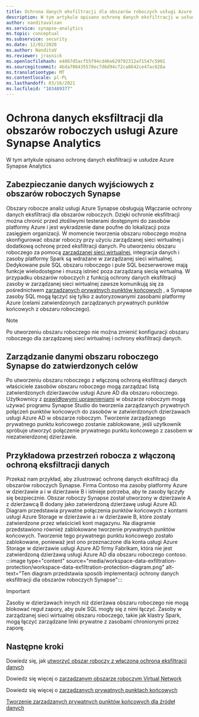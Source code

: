 ```yaml
---
title: Ochrona danych eksfiltracji dla obszarów roboczych usługi Azure Synapse Analytics
description: W tym artykule opisano ochronę danych eksfiltracji w usłudze Azure Synapse Analytics
author: nanditavalsan
ms.service: synapse-analytics
ms.topic: conceptual
ms.subservice: security
ms.date: 12/01/2020
ms.author: NanditaV
ms.reviewer: jrasnick
ms.openlocfilehash: e4067d5acf55f94cd46e629792312af1547c5901
ms.sourcegitcommit: 4bda786435578ec7d6d94c72ca8642ce47ac628a
ms.translationtype: MT
ms.contentlocale: pl-PL
ms.lasthandoff: 03/16/2021
ms.locfileid: "103489377"
---
```

# <a name="data-exfiltration-protection-for-azure-synapse-analytics-workspaces"></a>Ochrona danych eksfiltracji dla obszarów roboczych usługi Azure Synapse Analytics
W tym artykule opisano ochronę danych eksfiltracji w usłudze Azure Synapse Analytics

## <a name="securing-data-egress-from-synapse-workspaces"></a>Zabezpieczanie danych wyjściowych z obszarów roboczych Synapse
Obszary robocze analiz usługi Azure Synapse obsługują Włączanie ochrony danych eksfiltracji dla obszarów roboczych. Dzięki ochronie eksfiltracji można chronić przed złośliwymi testerami dostępnymi do zasobów platformy Azure i jest wykradzenie dane poufne do lokalizacji poza zasięgiem organizacji. W momencie tworzenia obszaru roboczego można skonfigurować obszar roboczy przy użyciu zarządzanej sieci wirtualnej i dodatkową ochronę przed eksfiltracji danych. Po utworzeniu obszaru roboczego za pomocą [zarządzanej sieci wirtualnej](./synapse-workspace-managed-vnet.md), integracja danych i zasoby platformy Spark są wdrażane w zarządzanej sieci wirtualnej. Dedykowane pule SQL obszaru roboczego i pule SQL bezserwerowe mają funkcje wielodostępne i muszą istnieć poza zarządzaną siecią wirtualną. W przypadku obszarów roboczych z funkcją ochrony danych eksfiltracji zasoby w zarządzanej sieci wirtualnej zawsze komunikują się za pośrednictwem [zarządzanych prywatnych punktów końcowych](./synapse-workspace-managed-private-endpoints.md) , a Synapse zasoby SQL mogą łączyć się tylko z autoryzowanymi zasobami platformy Azure (celami zatwierdzonych zarządzanych prywatnych punktów końcowych z obszaru roboczego). 

>[!Note]
>Po utworzeniu obszaru roboczego nie można zmienić konfiguracji obszaru roboczego dla zarządzanej sieci wirtualnej i ochrony eksfiltracji danych.

## <a name="managing-synapse-workspace-data-egress-to-approved-targets"></a>Zarządzanie danymi obszaru roboczego Synapse do zatwierdzonych celów
Po utworzeniu obszaru roboczego z włączoną ochroną eksfiltracji danych właściciele zasobów obszaru roboczego mogą zarządzać listą zatwierdzonych dzierżawców usługi Azure AD dla obszaru roboczego. Użytkownicy z [prawidłowymi uprawnieniami](./synapse-workspace-access-control-overview.md) w obszarze roboczym mogą używać programu Synapse Studio do tworzenia zarządzanych prywatnych połączeń punktów końcowych do zasobów w zatwierdzonych dzierżawach usługi Azure AD w obszarze roboczym. Tworzenie zarządzanego prywatnego punktu końcowego zostanie zablokowane, jeśli użytkownik spróbuje utworzyć połączenie prywatnego punktu końcowego z zasobem w niezatwierdzonej dzierżawie.

## <a name="sample-workspace-with-data-exfiltration-protection-enabled"></a>Przykładowa przestrzeń robocza z włączoną ochroną eksfiltracji danych
Przekaż nam przykład, aby zilustrować ochronę danych eksfiltracji dla obszarów roboczych Synapse. Firma Contoso ma zasoby platformy Azure w dzierżawie a i w dzierżawie B i istnieje potrzeba, aby te zasoby łączyły się bezpiecznie. Obszar roboczy Synapse został utworzony w dzierżawie A z dzierżawcą B dodany jako zatwierdzoną dzierżawę usługi Azure AD. Diagram przedstawia prywatne połączenia punktów końcowych z kontami usługi Azure Storage w dzierżawie a i w dzierżawie B, które zostały zatwierdzone przez właścicieli kont magazynu. Na diagramie przedstawiono również zablokowane tworzenie prywatnych punktów końcowych. Tworzenie tego prywatnego punktu końcowego zostało zablokowane, ponieważ jest ono przeznaczone dla konta usługi Azure Storage w dzierżawie usługi Azure AD firmy Fabrikam, która nie jest zatwierdzoną dzierżawą usługi Azure AD dla obszaru roboczego contoso. 
:::image type="content" source="media/workspace-data-exfiltration-protection/workspace-data-exfiltration-protection-diagram.png" alt-text="Ten diagram przedstawia sposób implementacji ochrony danych eksfiltracji dla obszarów roboczych Synapse":::

>[!IMPORTANT]
>Zasoby w dzierżawach innych niż dzierżawa obszaru roboczego nie mogą blokować reguł zapory, aby pule SQL mogły się z nimi łączyć. Zasoby w zarządzanej sieci wirtualnej obszaru roboczego, takie jak klastry Spark, mogą łączyć zarządzane linki prywatne z zasobami chronionymi przez zaporę.
## <a name="next-steps"></a>Następne kroki

Dowiedz się, jak [utworzyć obszar roboczy z włączoną ochroną eksfiltracji danych](./how-to-create-a-workspace-with-data-exfiltration-protection.md)

Dowiedz się więcej o [zarządzanym obszarze roboczym Virtual Network](./synapse-workspace-managed-vnet.md)

Dowiedz się więcej o [zarządzanych prywatnych punktach końcowych](./synapse-workspace-managed-private-endpoints.md)

[Tworzenie zarządzanych prywatnych punktów końcowych dla źródeł danych](./how-to-create-managed-private-endpoints.md)
